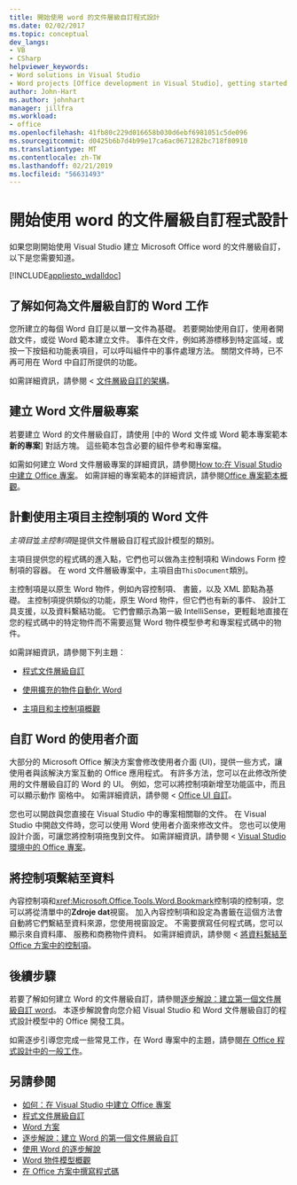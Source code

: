 ```yaml
---
title: 開始使用 word 的文件層級自訂程式設計
ms.date: 02/02/2017
ms.topic: conceptual
dev_langs:
- VB
- CSharp
helpviewer_keywords:
- Word solutions in Visual Studio
- Word projects [Office development in Visual Studio], getting started
author: John-Hart
ms.author: johnhart
manager: jillfra
ms.workload:
- office
ms.openlocfilehash: 41fb80c229d016658b030d6ebf6981051c5de096
ms.sourcegitcommit: d0425b6b7d4b99e17ca6ac0671282bc718f80910
ms.translationtype: MT
ms.contentlocale: zh-TW
ms.lasthandoff: 02/21/2019
ms.locfileid: "56631493"
---
```

# <a name="get-started-programming-document-level-customizations-for-word"></a>開始使用 word 的文件層級自訂程式設計
  如果您剛開始使用 Visual Studio 建立 Microsoft Office word 的文件層級自訂，以下是您需要知道。

 [!INCLUDE[appliesto_wdalldoc](../vsto/includes/appliesto-wdalldoc-md.md)]

## <a name="understand-how-document-level-customizations-for-word-work"></a>了解如何為文件層級自訂的 Word 工作
 您所建立的每個 Word 自訂是以單一文件為基礎。 若要開始使用自訂，使用者開啟文件，或從 Word 範本建立文件。 事件在文件，例如將游標移到特定區域，或按一下按鈕和功能表項目，可以呼叫組件中的事件處理方法。 關閉文件時，已不再可用在 Word 中自訂所提供的功能。

 如需詳細資訊，請參閱 <<c0> [ 文件層級自訂的架構](../vsto/architecture-of-document-level-customizations.md)。

## <a name="create-document-level-projects-for-word"></a>建立 Word 文件層級專案
 若要建立 Word 的文件層級自訂，請使用 [中的 Word 文件或 Word 範本專案範本**新的專案**] 對話方塊。 這些範本包含必要的組件參考和專案檔。

 如需如何建立 Word 文件層級專案的詳細資訊，請參閱[How to:在 Visual Studio 中建立 Office 專案](../vsto/how-to-create-office-projects-in-visual-studio.md)。 如需詳細的專案範本的詳細資訊，請參閱[Office 專案範本概觀](../vsto/office-project-templates-overview.md)。

## <a name="program-word-documents-by-using-host-items-host-controls"></a>計劃使用主項目主控制項的 Word 文件
 *主項目*並*主控制項*是提供文件層級自訂程式設計模型的類別。

 主項目提供您的程式碼的進入點，它們也可以做為主控制項和 Windows Form 控制項的容器。 在 word 文件層級專案中，主項目由`ThisDocument`類別。

 主控制項是以原生 Word 物件，例如內容控制項、 書籤，以及 XML 節點為基礎。 主控制項提供類似的功能，原生 Word 物件，但它們也有新的事件、 設計工具支援，以及資料繫結功能。 它們會顯示為第一級 IntelliSense，更輕鬆地直接在您的程式碼中的特定物件而不需要巡覽 Word 物件模型參考和專案程式碼中的物件。

 如需詳細資訊，請參閱下列主題：

-   [程式文件層級自訂](../vsto/programming-document-level-customizations.md)

-   [使用擴充的物件自動化 Word](../vsto/automating-word-by-using-extended-objects.md)

-   [主項目和主控制項概觀](../vsto/host-items-and-host-controls-overview.md)

## <a name="customize-the-user-interface-of-word"></a>自訂 Word 的使用者介面
 大部分的 Microsoft Office 解決方案會修改使用者介面 (UI)，提供一些方式，讓使用者與該解決方案互動的 Office 應用程式。 有許多方法，您可以在此修改所使用的文件層級自訂的 Word 的 UI。 例如，您可以將控制項新增至功能區中，而且可以顯示動作 窗格中。 如需詳細資訊，請參閱 < [Office UI 自訂](../vsto/office-ui-customization.md)。

 您也可以開啟與您直接在 Visual Studio 中的專案相關聯的文件。 在 Visual Studio 中開啟文件時，您可以使用 Word 使用者介面來修改文件。 您也可以使用設計介面，可讓您將控制項拖曳到文件。 如需詳細資訊，請參閱 < [Visual Studio 環境中的 Office 專案](../vsto/office-projects-in-the-visual-studio-environment.md)。

## <a name="bind-controls-to-data"></a>將控制項繫結至資料
 內容控制項和<xref:Microsoft.Office.Tools.Word.Bookmark>控制項的控制項，您可以將從清單中的**Zdroje dat**視窗。 加入內容控制項和設定為書籤在這個方法會自動將它們繫結至資料來源，您使用視窗設定。 不需要撰寫任何程式碼，您可以顯示來自資料庫、 服務和商務物件資料。 如需詳細資訊，請參閱 <<c0> [ 將資料繫結至 Office 方案中的控制項](../vsto/binding-data-to-controls-in-office-solutions.md)。

## <a name="next-steps"></a>後續步驟
 若要了解如何建立 Word 的文件層級自訂，請參閱[逐步解說：建立第一個文件層級自訂 word](../vsto/walkthrough-creating-your-first-document-level-customization-for-word.md)。 本逐步解說會向您介紹 Visual Studio 和 Word 文件層級自訂的程式設計模型中的 Office 開發工具。

 如需逐步引導您完成一些常見工作，在 Word 專案中的主題，請參閱[在 Office 程式設計中的一般工作](../vsto/common-tasks-in-office-programming.md)。

## <a name="see-also"></a>另請參閱
- [如何：在 Visual Studio 中建立 Office 專案](../vsto/how-to-create-office-projects-in-visual-studio.md)
- [程式文件層級自訂](../vsto/programming-document-level-customizations.md)
- [Word 方案](../vsto/word-solutions.md)
- [逐步解說：建立 Word 的第一個文件層級自訂](../vsto/walkthrough-creating-your-first-document-level-customization-for-word.md)
- [使用 Word 的逐步解說](../vsto/walkthroughs-using-word.md)
- [Word 物件模型概觀](../vsto/word-object-model-overview.md)
- [在 Office 方案中撰寫程式碼](../vsto/writing-code-in-office-solutions.md)
